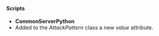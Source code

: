 
#### Scripts
- **CommonServerPython**
- Added to the *AttackPattern* class a new *value* attribute. 
